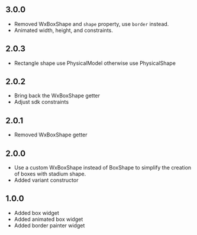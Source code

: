 ## 3.0.0

* Removed WxBoxShape and `shape` property, use `border` instead.
* Animated width, height, and constraints.

## 2.0.3

* Rectangle shape use PhysicalModel otherwise use PhysicalShape

## 2.0.2

* Bring back the WxBoxShape getter
* Adjust sdk constraints

## 2.0.1

* Removed WxBoxShape getter

## 2.0.0

* Use a custom WxBoxShape instead of BoxShape to simplify the creation of boxes with stadium shape.
* Added variant constructor

## 1.0.0

* Added box widget
* Added animated box widget
* Added border painter widget
